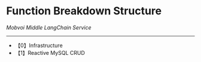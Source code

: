 # Function Breakdown Structure

*Mobvoi Middle LangChain Service*

---

- 【0】Infrastructure
- 【1】Reactive MySQL CRUD